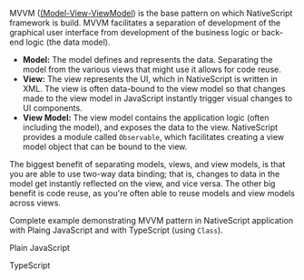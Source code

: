 MVVM ([(Model-View-ViewModel](https://en.wikipedia.org/wiki/Model–view–viewmodel)) is the base pattern on which NativeScript framework is build.
MVVM facilitates a separation of development of the graphical user interface from development of the business logic or back-end logic (the data model).

* **Model:** The model defines and represents the data. Separating the model from the various views that might use it allows for code reuse.
* **View:** The view represents the UI, which in NativeScript is written in XML. The view is often data-bound to the view model so that changes made to the view model in JavaScript instantly trigger visual changes to UI components.
* **View Model:** The view model contains the application logic (often including the model), and exposes the data to the view. NativeScript provides a module called `Observable`, which facilitates creating a view model object that can be bound to the view.

The biggest benefit of separating models, views, and view models, is that you are able to use two-way data binding; that is, changes to data in the model get instantly reflected on the view, and vice versa. The other big benefit is code reuse, as you're often able to reuse models and view models across views.

Complete example demonstrating MVVM pattern in NativeScript application with Plaing JavaScript and with TypeScript (using `Class`).

Plain JavaScript

<snippet id='mvvm-view-model'/>
<snippet id='mvvm-code-behind'/>
<snippet id='mvvm-xml'/>

TypeScript

<snippet id='mvvm-view-model-ts'/>
<snippet id='mvvm-code-behind-ts'/>
<snippet id='mvvm-xml-ts'/>

